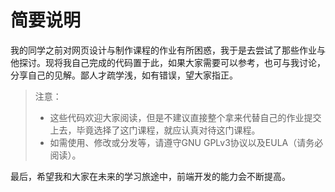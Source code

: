 简要说明
========
我的同学之前对网页设计与制作课程的作业有所困惑，我于是去尝试了那些作业与他探讨。现将我自己完成的代码置于此，如果大家需要可以参考，也可与我讨论，分享自己的见解。鄙人才疏学浅，如有错误，望大家指正。  

>注意：<br>
>* 这些代码欢迎大家阅读，但是不建议直接整个拿来代替自己的作业提交上去，毕竟选择了这门课程，就应认真对待这门课程。<br>
>* 如需使用、修改或分发等，请遵守GNU GPLv3协议以及EULA（请务必阅读）。

最后，希望我和大家在未来的学习旅途中，前端开发的能力会不断提高。  
